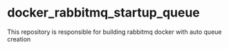 # docker_rabbitmq_startup_queue
This repository is responsible for building rabbitmq docker with auto queue creation
